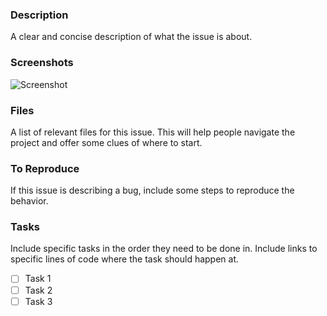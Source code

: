 ### Description
A clear and concise description of what the issue is about.

### Screenshots
![Screenshot](dot.png)

### Files
A list of relevant files for this issue. This will help people navigate the project and offer some clues of where to start.

### To Reproduce
If this issue is describing a bug, include some steps to reproduce the behavior.

### Tasks
Include specific tasks in the order they need to be done in. Include links to specific lines of code where the task should happen at.
- [ ] Task 1
- [ ] Task 2
- [ ] Task 3